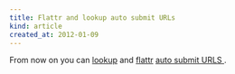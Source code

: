 ```yaml
---
title: Flattr and lookup auto submit URLs
kind: article
created_at: 2012-01-09
---
```

From now on you can
[lookup](http://developers.flattr.net/api/resources/things/#check-if-a-thing-exists) and
[flattr](http://developers.flattr.net/api/resources/flattrs/#flattr-a-autosubmit-url) [ auto submit URLS ]( /auto_submit ).
